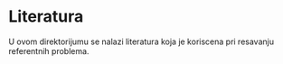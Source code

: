 # Literatura

U ovom direktorijumu se nalazi literatura koja je koriscena pri resavanju
referentnih problema.